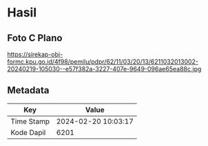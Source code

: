 # Hasil

## Foto C Plano

https://sirekap-obj-formc.kpu.go.id/4f98/pemilu/pdpr/62/11/03/20/13/6211032013002-20240219-105030--e57f382a-3227-407e-9649-096ae65ea88c.jpg


## Metadata

| Key        | Value               |
| ---------- | ------------------- |
| Time Stamp | 2024-02-20 10:03:17 |
| Kode Dapil | 6201                |



